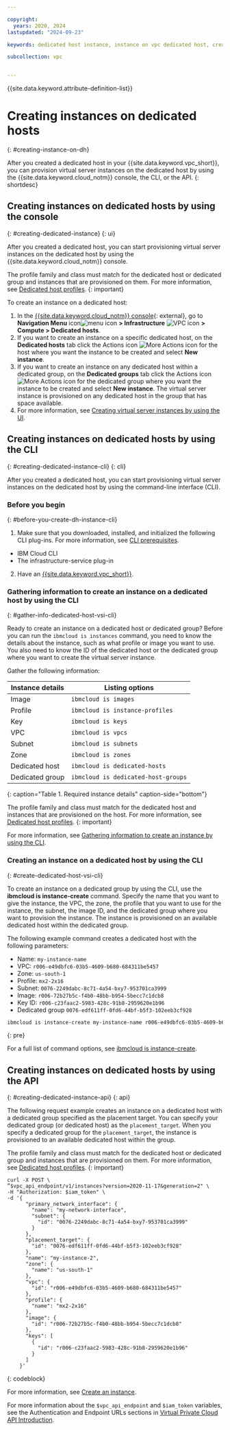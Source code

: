 ```yaml
---

copyright:
  years: 2020, 2024
lastupdated: "2024-09-23"

keywords: dedicated host instance, instance on vpc dedicated host, create instance on dedicated host

subcollection: vpc


---
```


{{site.data.keyword.attribute-definition-list}}

# Creating instances on dedicated hosts
{: #creating-instance-on-dh}

After you created a dedicated host in your {{site.data.keyword.vpc_short}}, you can provision virtual server instances on the dedicated host by using the {{site.data.keyword.cloud_notm}} console, the CLI, or the API.
{: shortdesc}

## Creating instances on dedicated hosts by using the console
{: #creating-dedicated-instance}
{: ui}

After you created a dedicated host, you can start provisioning virtual server instances on the dedicated host by using the {{site.data.keyword.cloud_notm}} console.

The profile family and class must match for the dedicated host or dedicated group and instances that are provisioned on them. For more information, see [Dedicated host profiles](/docs/vpc?topic=vpc-dh-profiles).
{: important}

To create an instance on a dedicated host:
1. In the [{{site.data.keyword.cloud_notm}} console](/login){: external}, go to **Navigation Menu** icon![menu icon](../icons/icon_hamburger.svg) **> Infrastructure** ![VPC icon](../../icons/vpc.svg) **> Compute > Dedicated hosts**.
2. If you want to create an instance on a specific dedicated host, on the **Dedicated hosts** tab click the Actions icon ![More Actions icon](../icons/action-menu-icon.svg) for the host where you want the instance to be created and select **New instance**.
3. If you want to create an instance on any dedicated host within a dedicated group, on the **Dedicated groups** tab click the Actions icon ![More Actions icon](../icons/action-menu-icon.svg) for the dedicated group where you want the instance to be created and select **New instance**. The virtual server instance is provisioned on any dedicated host in the group that has space available.
4. For more information, see [Creating virtual server instances by using the UI](/docs/vpc?topic=vpc-creating-virtual-servers).

## Creating instances on dedicated hosts by using the CLI
{: #creating-dedicated-instance-cli}
{: cli}

After you created a dedicated host, you can start provisioning virtual server instances on the dedicated host by using the command-line interface (CLI).

### Before you begin
{: #before-you-create-dh-instance-cli}

1. Make sure that you downloaded, installed, and initialized the following CLI plug-ins. For more information, see [CLI prerequisites](/docs/vpc?topic=vpc-set-up-environment#cli-prerequisites-setup).
* IBM Cloud CLI
* The infrastructure-service plug-in

2. Have an [{{site.data.keyword.vpc_short}}](/docs/vpc?topic=vpc-creating-vpc-resources-with-cli-and-api&interface=cli).

### Gathering information to create an instance on a dedicated host by using the CLI
{: #gather-info-dedicated-host-vsi-cli}

Ready to create an instance on a dedicated host or dedicated group? Before you can run the `ibmcloud is instances` command, you need to know the details about the instance, such as what profile or image you want to use. You also need to know the ID of the dedicated host or the dedicated group where you want to create the virtual server instance.

Gather the following information:

|    Instance details   |  Listing options                |
| --------------------- | --------------------------------|
| Image                 | `ibmcloud is images`            |
| Profile               | `ibmcloud is instance-profiles` |
| Key                   | `ibmcloud is keys`              |
| VPC                   | `ibmcloud is vpcs`              |
| Subnet                | `ibmcloud is subnets`           |
| Zone                  | `ibmcloud is zones`             |
| Dedicated host        | `ibmcloud is dedicated-hosts`   |
| Dedicated group       | `ibmcloud is dedicated-host-groups`|
{: caption="Table 1. Required instance details" caption-side="bottom"}

The profile family and class must match for the dedicated host and instances that are provisioned on the host. For more information, see [Dedicated host profiles](/docs/vpc?topic=vpc-dh-profiles).
{: important}

For more information, see [Gathering information to create an instance by using the CLI](/docs/vpc?topic=vpc-creating-virtual-servers&interface=cli#gather-info-to-create-virtual-servers-cli).

### Creating an instance on a dedicated host by using the CLI
{: #create-dedicated-host-vsi-cli}

To create an instance on a dedicated group by using the CLI, use the **ibmcloud is instance-create** command. Specify the name that you want to give the instance, the VPC, the zone, the profile that you want to use for the instance, the subnet, the image ID, and the dedicated group where you want to provision the instance. The instance is provisioned on an available dedicated host within the dedicated group.

The following example command creates a dedicated host with the following parameters:
* Name: `my-instance-name`
* VPC: `r006-e49dbfc6-03b5-4609-b680-684311be5457`
* Zone: `us-south-1`
* Profile: `mx2-2x16`
* Subnet: `0076-2249dabc-8c71-4a54-bxy7-953701ca3999`
* Image: `r006-72b27b5c-f4b0-48bb-b954-5becc7c1dcb8`
* Key ID: `r006-c23faac2-5983-428c-91b8-2959620e1b96`
* Dedicated group `0076-edf611ff-0fd6-44bf-b5f3-102eeb3cf928`

```sh
ibmcloud is instance-create my-instance-name r006-e49dbfc6-03b5-4609-b680-684311be5457 us-south-1 mx2-2x16 0076-2249dabc-8c71-4a54-bxy7-953701ca3999 --image-id r006-72b27b5c-f4b0-48bb-b954-5becc7c1dcb8 --key-ids r006-c23faac2-5983-428c-91b8-2959620e1b96 --dedicated-host-group 0076-edf611ff-0fd6-44bf-b5f3-102eeb3cf928
```
{: pre}

For a full list of command options, see [ibmcloud is instance-create](/docs/vpc?topic=vpc-vpc-reference#instance-create).

## Creating instances on dedicated hosts by using the API
{: #creating-dedicated-instance-api}
{: api}

The following request example creates an instance on a dedicated host with a dedicated group specified as the placement target. You can specify your dedicated group (or dedicated host) as the `placement_target`. When you specify a dedicated group for the `placement_target`, the instance is provisioned to an available dedicated host within the group.

The profile family and class must match for the dedicated host or dedicated group and instances that are provisioned on them. For more information, see [Dedicated host profiles](/docs/vpc?topic=vpc-dh-profiles).
{: important}

```curl
curl -X POST \
”$vpc_api_endpoint/v1/instances?version=2020-11-17&generation=2" \
-H "Authorization: $iam_token" \
-d '{
      "primary_network_interface": {
        "name": "my-network-interface",
        "subnet": {
          "id": "0076-2249dabc-8c71-4a54-bxy7-953701ca3999"
        }
      },
      "placement_target": {
        "id": "0076-edf611ff-0fd6-44bf-b5f3-102eeb3cf928"
      },
      "name": "my-instance-2",
      "zone": {
        "name": "us-south-1"
      },
      "vpc": {
        "id": "r006-e49dbfc6-03b5-4609-b680-684311be5457"
      },
      "profile": {
        "name": "mx2-2x16"
      },
      "image": {
        "id": "r006-72b27b5c-f4b0-48bb-b954-5becc7c1dcb8"
      },
      "keys": [
        {
          "id": "r006-c23faac2-5983-428c-91b8-2959620e1b96"
        }
      ]
    }'
```
{: codeblock}

For more information, see [Create an instance](/apidocs/vpc/latest#create-instance).

For more information about the `$vpc_api_endpoint` and `$iam_token` variables, see the Authentication and Endpoint URLs sections in [Virtual Private Cloud API Introduction](/apidocs/vpc/latest#about-vpc-api).
